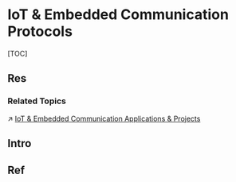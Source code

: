 # IoT & Embedded Communication Protocols

[TOC]



## Res
### Related Topics
↗ [IoT & Embedded Communication Applications & Projects](../../../../../Computer%20Engineering,%20Embedded%20Development%20&%20Internet%20of%20Things/Embedded%20Programming%20&%20Software%20Development/IoT%20&%20Embedded%20Communication%20Applications%20&%20Projects/IoT%20&%20Embedded%20Communication%20Applications%20&%20Projects.md)



## Intro


## Ref

